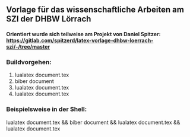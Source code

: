 ## Vorlage für das wissenschaftliche Arbeiten am SZI der DHBW Lörrach
#### Orientiert wurde sich teilweise am Projekt von Daniel Spitzer: https://gitlab.com/spitzerd/latex-vorlage-dhbw-loerrach-szi/-/tree/master

### Buildvorgehen:
1. lualatex document.tex
2. biber document
3. lualatex document.tex
4. lualatex document.tex
### Beispielsweise in der Shell:  
lualatex document.tex && biber document && lualatex document.tex && lualatex document.tex 


